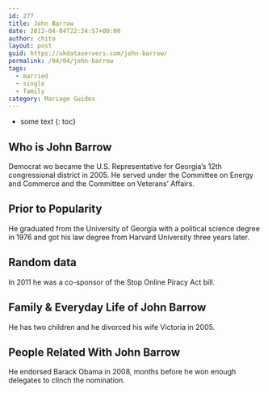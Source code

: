 ```yaml
---
id: 277
title: John Barrow
date: 2012-04-04T22:24:57+00:00
author: chito
layout: post
guid: https://ukdataservers.com/john-barrow/
permalink: /04/04/john-barrow  
tags:
  - married
  - single
  - family
category: Mariage Guides
---
```


* some text
{: toc}


## Who is  John Barrow
                  
                  
                  
Democrat wo became the U.S. Representative for Georgia&#8217;s 12th congressional district in 2005. He served under the Committee on Energy and Commerce and the Committee on Veterans&#8217; Affairs.
                  
                
                
                
## Prior to Popularity 
                  
                  
                  
He graduated from the University of Georgia with a political science degree in 1976 and got his law degree from Harvard University three years later.
                  
                
                
                
## Random data 
                  
                  
                  
In 2011 he was a co-sponsor of the Stop Online Piracy Act bill.
                  
                
                
                
## Family & Everyday Life of John Barrow
                  
                  
                  
He has two children and he divorced his wife Victoria in 2005.
                  
                
                
                
## People Related With  John Barrow
                  
                  
                  
He endorsed Barack Obama in 2008, months before he won enough delegates to clinch the nomination.
                  
                
              
            
          
          
          
    
    
  
